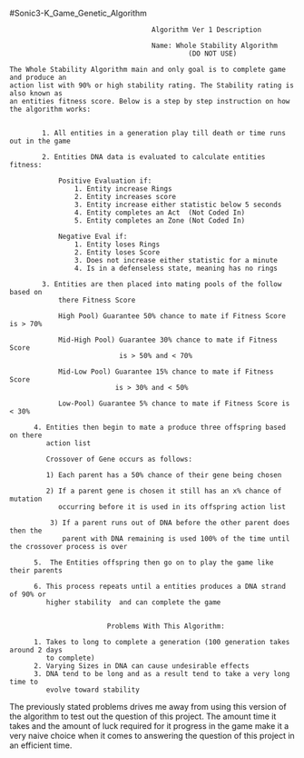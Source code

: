 #Sonic3-K_Game_Genetic_Algorithm


                                       Algorithm Ver 1 Description

                                       Name: Whole Stability Algorithm
                                                (DO NOT USE)

    The Whole Stability Algorithm main and only goal is to complete game and produce an 
    action list with 90% or high stability rating. The Stability rating is also known as 
    an entities fitness score. Below is a step by step instruction on how the algorithm works:


            1. All entities in a generation play till death or time runs out in the game

            2. Entities DNA data is evaluated to calculate entities fitness:

                Positive Evaluation if:
                    1. Entity increase Rings
                    2. Entity increases score
                    3. Entity increase either statistic below 5 seconds
                    4. Entity completes an Act  (Not Coded In)
                    5. Entity completes an Zone (Not Coded In)

                Negative Eval if:
                    1. Entity loses Rings
                    2. Entity loses Score
                    3. Does not increase either statistic for a minute
                    4. Is in a defenseless state, meaning has no rings

            3. Entities are then placed into mating pools of the follow based on
                there Fitness Score

                High Pool) Guarantee 50% chance to mate if Fitness Score is > 70%

                Mid-High Pool) Guarantee 30% chance to mate if Fitness Score
                               is > 50% and < 70%

                Mid-Low Pool) Guarantee 15% chance to mate if Fitness Score
                              is > 30% and < 50%

                Low-Pool) Guarantee 5% chance to mate if Fitness Score is < 30%    

          4. Entities then begin to mate a produce three offspring based on there     
             action list

             Crossover of Gene occurs as follows:

             1) Each parent has a 50% chance of their gene being chosen

             2) If a parent gene is chosen it still has an x% chance of mutation  
                occurring before it is used in its offspring action list

              3) If a parent runs out of DNA before the other parent does then the   
                 parent with DNA remaining is used 100% of the time until the crossover process is over

          5.  The Entities offspring then go on to play the game like their parents

          6. This process repeats until a entities produces a DNA strand of 90% or   
             higher stability  and can complete the game


                            Problems With This Algorithm:

          1. Takes to long to complete a generation (100 generation takes around 2 days
             to complete)
          2. Varying Sizes in DNA can cause undesirable effects
          3. DNA tend to be long and as a result tend to take a very long time to  
             evolve toward stability


The previously stated problems drives me away from using this version of the algorithm to test out the question of this project. 
The amount time it takes and the amount of luck required for it progress in the game make it a very naive choice when it comes to answering the question of this project in an efficient time.
